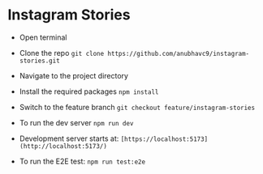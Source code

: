 # Instagram Stories

- Open terminal
  
- Clone the repo
  `git clone https://github.com/anubhavc9/instagram-stories.git`

- Navigate to the project directory

- Install the required packages
  `npm install`

- Switch to the feature branch
  `git checkout feature/instagram-stories`

- To run the dev server
  `npm run dev`

- Development server starts at:
  `[https://localhost:5173](http://localhost:5173/)`

- To run the E2E test:
  `npm run test:e2e`
